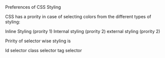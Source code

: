 Preferences of CSS Styling

CSS has a prority in case of selecting colors from the different types of styling: 

Inline Styling (prority 1)
Internal styling (prority 2)
external styling (prority 2) 

Pririty of selector wise styling is  

Id selector
class selector 
tag selector
